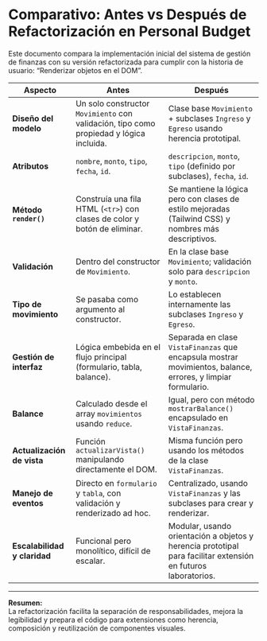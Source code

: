 # Comparativo: Antes vs Después de Refactorización en Personal Budget

Este documento compara la implementación inicial del sistema de gestión de finanzas con su versión refactorizada para cumplir con la historia de usuario: “Renderizar objetos en el DOM”.

| **Aspecto**                         | **Antes**                                                                                                    | **Después**                                                                                                           |
|------------------------------------|--------------------------------------------------------------------------------------------------------------|------------------------------------------------------------------------------------------------------------------------|
| **Diseño del modelo**              | Un solo constructor `Movimiento` con validación, tipo como propiedad y lógica incluida.                      | Clase base `Movimiento` + subclases `Ingreso` y `Egreso` usando herencia prototipal.                                   |
| **Atributos**                      | `nombre`, `monto`, `tipo`, `fecha`, `id`.                                                                   | `descripcion`, `monto`, `tipo` (definido por subclases), `fecha`, `id`.                                                |
| **Método `render()`**             | Construía una fila HTML (`<tr>`) con clases de color y botón de eliminar.                                    | Se mantiene la lógica pero con clases de estilo mejoradas (Tailwind CSS) y nombres más descriptivos.                  |
| **Validación**                     | Dentro del constructor de `Movimiento`.                                                                     | En la clase base `Movimiento`; validación solo para `descripcion` y `monto`.                                           |
| **Tipo de movimiento**             | Se pasaba como argumento al constructor.                                                                     | Lo establecen internamente las subclases `Ingreso` y `Egreso`.                                                         |
| **Gestión de interfaz**            | Lógica embebida en el flujo principal (formulario, tabla, balance).                                          | Separada en clase `VistaFinanzas` que encapsula mostrar movimientos, balance, errores, y limpiar formulario.          |
| **Balance**                        | Calculado desde el array `movimientos` usando `reduce`.                                                     | Igual, pero con método `mostrarBalance()` encapsulado en `VistaFinanzas`.                                              |
| **Actualización de vista**         | Función `actualizarVista()` manipulando directamente el DOM.                                                | Misma función pero usando los métodos de la clase `VistaFinanzas`.                                                     |
| **Manejo de eventos**              | Directo en `formulario` y `tabla`, con validación y renderizado ad hoc.                                     | Centralizado, usando `VistaFinanzas` y las subclases para crear y renderizar.                                          |
| **Escalabilidad y claridad**       | Funcional pero monolítico, difícil de escalar.                                                              | Modular, usando orientación a objetos y herencia prototipal para facilitar extensión en futuros laboratorios.         |

---

**Resumen:**  
La refactorización facilita la separación de responsabilidades, mejora la legibilidad y prepara el código para extensiones como herencia, composición y reutilización de componentes visuales.

